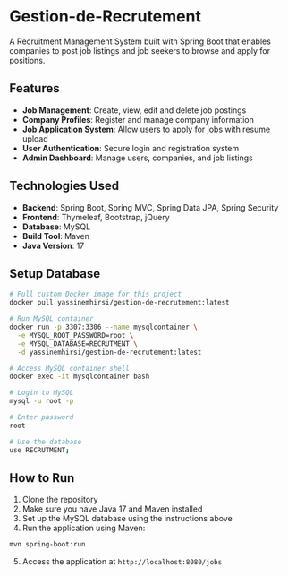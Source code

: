 # Gestion-de-Recrutement

A Recruitment Management System built with Spring Boot that enables companies to post job listings and job seekers to browse and apply for positions.

## Features

- **Job Management**: Create, view, edit and delete job postings
- **Company Profiles**: Register and manage company information
- **Job Application System**: Allow users to apply for jobs with resume upload
- **User Authentication**: Secure login and registration system
- **Admin Dashboard**: Manage users, companies, and job listings

## Technologies Used

- **Backend**: Spring Boot, Spring MVC, Spring Data JPA, Spring Security
- **Frontend**: Thymeleaf, Bootstrap, jQuery
- **Database**: MySQL
- **Build Tool**: Maven
- **Java Version**: 17

## Setup Database

```bash
# Pull custom Docker image for this project
docker pull yassinemhirsi/gestion-de-recrutement:latest

# Run MySQL container
docker run -p 3307:3306 --name mysqlcontainer \
  -e MYSQL_ROOT_PASSWORD=root \
  -e MYSQL_DATABASE=RECRUTMENT \
  -d yassinemhirsi/gestion-de-recrutement:latest

# Access MySQL container shell
docker exec -it mysqlcontainer bash

# Login to MySQL
mysql -u root -p

# Enter password
root

# Use the database
use RECRUTMENT;
```

## How to Run

1. Clone the repository
2. Make sure you have Java 17 and Maven installed
3. Set up the MySQL database using the instructions above
4. Run the application using Maven:

```bash
mvn spring-boot:run
```

5. Access the application at `http://localhost:8080/jobs`
